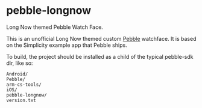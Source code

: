 pebble-longnow
==============

Long Now themed Pebble Watch Face.

This is an unofficial Long Now themed custom [Pebble](http://getpebble.com/) watchface. It is based on the Simplicity example app that Pebble ships.

To build, the project should be installed as a child of the typical pebble-sdk dir, like so:

    Android/
    Pebble/
    arm-cs-tools/
    iOS/
    pebble-longnow/
    version.txt
